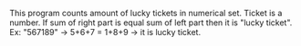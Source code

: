 This program counts amount of lucky tickets in numerical set.
Ticket is a number. If sum of right part is equal sum of left part then it is "lucky ticket".
Ex: "567189" -> 5+6+7 = 1+8+9 -> it is lucky ticket.
